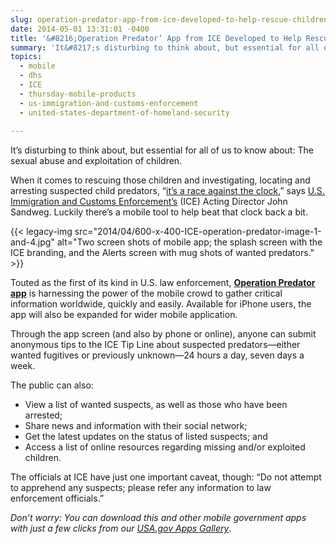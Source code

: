 ```yaml
---
slug: operation-predator-app-from-ice-developed-to-help-rescue-children-capture-sexual-predators
date: 2014-05-01 13:31:01 -0400
title: '&#8216;Operation Predator’ App from ICE Developed to Help Rescue Children, Capture Sexual Predators'
summary: 'It&#8217;s disturbing to think about, but essential for all of us to know about: The sexual abuse and exploitation of children. When it comes to rescuing those children and investigating, locating and arresting suspected child predators, &#8220;it&#8217;s a race against the clock,&#8221; says U.S. Immigration and Customs Enforcement&#8217;s (ICE) Acting Director John Sandweg. Luckily there&#8217;s'
topics:
  - mobile
  - dhs
  - ICE
  - thursday-mobile-products
  - us-immigration-and-customs-enforcement
  - united-states-department-of-homeland-security
 
---
```


It&#8217;s disturbing to think about, but essential for all of us to know about: The sexual abuse and exploitation of children.

When it comes to rescuing those children and investigating, locating and arresting suspected child predators, &#8220;[it&#8217;s a race against the clock](http://www.ice.gov/news/releases/1309/130912washingtondc.htm),&#8221; says [U.S. Immigration and Customs Enforcement&#8217;s](http://www.ice.gov) (ICE) Acting Director John Sandweg. Luckily there&#8217;s a mobile tool to help beat that clock back a bit.

{{< legacy-img src="2014/04/600-x-400-ICE-operation-predator-image-1-and-4.jpg" alt="Two screen shots of mobile app; the splash screen with the ICE branding, and the Alerts screen with mug shots of wanted predators." >}}

Touted as the first of its kind in U.S. law enforcement, **[Operation Predator app](http://www.ice.gov/predator/predator-app.htm)** is harnessing the power of the mobile crowd to gather critical information worldwide, quickly and easily. Available for iPhone users, the app will also be expanded for wider mobile application.

Through the app screen (and also by phone or online), anyone can submit anonymous tips to the ICE Tip Line about suspected predators—either wanted fugitives or previously unknown—24 hours a day, seven days a week.

The public can also:

  * View a list of wanted suspects, as well as those who have been arrested;
  * Share news and information with their social network;
  * Get the latest updates on the status of listed suspects; and
  * Access a list of online resources regarding missing and/or exploited children.

The officials at ICE have just one important caveat, though: &#8220;Do not attempt to apprehend any suspects; please refer any information to law enforcement officials.&#8221;

_Don&#8217;t worry: You can download this and other mobile government apps with just a few clicks from our [USA.gov Apps Gallery](http://apps.usa.gov/)_.